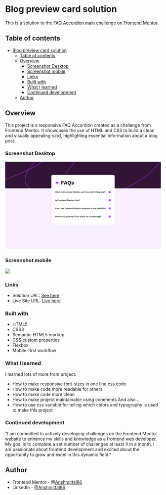 # Blog preview card solution

This is a solution to the [FAQ Accordion main challenge on Frontend Mentor](https://www.frontendmentor.io/challenges/faq-accordion-wyfFdeBwBz).

## Table of contents

- [Blog preview card solution](#blog-preview-card-solution)
  - [Table of contents](#table-of-contents)
  - [Overview](#overview)
    - [Screenshot Desktop](#screenshot-desktop)
    - [Screenshot mobile](#screenshot-mobile)
    - [Links](#links)
    - [Built with](#built-with)
    - [What I learned](#what-i-learned)
    - [Continued development](#continued-development)
  - [Author](#author)

## Overview

This project is a responsive FAQ Accordion created as a challenge from Frontend Mentor. It showcases the use of HTML and CSS to build a clean and visually appealing card, highlighting essential information about a blog post.

### Screenshot Desktop

![](./screenshots/screenshot-desktop.png)

### Screenshot mobile

![](./screenshots/screenshot-mobile.png)

### Links

- Solution URL: [See here](https://github.com/Anshmittal86/Blog-preview-card/)
- Live Site URL: [Live here](https://anshmittal86.github.io/Blog-preview-card/)

### Built with

- HTML5
- CSS3
- Semantic HTML5 markup
- CSS custom properties
- Flexbox
- Mobile-first workflow

### What I learned

I learned lots of more from project.

- How to make responsive font-sizes in one line css code
- How to make code more readable for others
- How to make code more clean
- How to make project maintainable using comments
  And also...
- How to use css variable for telling which colors and typography is used to make this project

### Continued development

"I am committed to actively developing challenges on the Frontend Mentor website to enhance my skills and knowledge as a frontend web developer. My goal is to complete a set number of challenges at least 4 in a month. I am passionate about frontend development and excited about the opportunity to grow and excel in this dynamic field."

## Author

- Frontend Mentor - [@Anshmittal86](https://www.frontendmentor.io/profile/Anshmittal86)
- LinkedIn - [@Anshmittal86](https://www.linkedin.com/in/anshmittal86)
